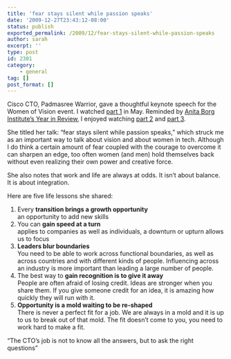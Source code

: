 ```yaml
---
title: 'fear stays silent while passion speaks'
date: '2009-12-27T23:43:12-08:00'
status: publish
exported_permalink: /2009/12/fear-stays-silent-while-passion-speaks
author: sarah
excerpt: ''
type: post
id: 2301
category:
    - general
tag: []
post_format: []
---
```

Cisco CTO, Padmasree Warrior, gave a thoughtful keynote speech for the Women of Vision event. I watched [part 1](http://www.youtube.com/watch?v=EEfZSad_2J8&feature=PlayList&p=879E5215179979AF&index=3) in May. Reminded by [Anita Borg Institute’s Year in Review](http://www.fastcompany.com/blog/caroline-simard/advancing-women-technology/anita-borg-institute-year-review-telle-whitney-ceo), I enjoyed watching [part 2](http://www.youtube.com/watch?v=9sED8zw4SGw&feature=PlayList&p=879E5215179979AF&index=4) and [part 3](http://www.youtube.com/watch?v=7y0J0a_N8S0&feature=PlayList&p=879E5215179979AF&index=5).

She titled her talk: “fear stays silent while passion speaks,” which struck me as an important way to talk about vision and about women in tech. Although I do think a certain amount of fear coupled with the courage to overcome it can sharpen an edge, too often women (and men) hold themselves back without even realizing their own power and creative force.

She also notes that work and life are always at odds. It isn’t about balance. It is about integration.

Here are five life lessons she shared:

1. Every **transition brings a growth opportunity**  
  an opportunity to add new skills
2. You can **gain speed at a turn**  
  applies to companies as well as individuals, a downturn or upturn allows us to focus
3. **Leaders blur boundaries**  
  You need to be able to work across functional boundaries, as well as across countries and with different kinds of people. Influencing across an industry is more important than leading a large number of people.
4. The best way to **gain recognition is to give it away**  
  People are often afraid of losing credit. Ideas are stronger when you share them. If you give someone credit for an idea, it is amazing how quickly they will run with it.
5. **Opportunity is a mold waiting to be re-shaped**  
  There is never a perfect fit for a job. We are always in a mold and it is up to us to break out of that mold. The fit doesn’t come to you, you need to work hard to make a fit.

“The CTO’s job is not to know all the answers, but to ask the right questions”